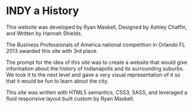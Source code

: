 INDY a History
=======

This website was developed by Ryan Maskell, Designed by Ashley Chaffin, and Written by Hannah Shields.

The Business Professionals of America national competition in Orlando FL 2013 awarded this site with 3rd place.

The prompt for the idea of this site was to create a website that would give information about the history of Indianapolis and its surrounding suburbs. We took it to the next level and gave a very visual representation of it so that it would be fun to learn about the city.

This site was written with HTML5 semantics, CSS3, SASS, and leveraged a fluid responsive layout built custom by Ryan Maskell.
